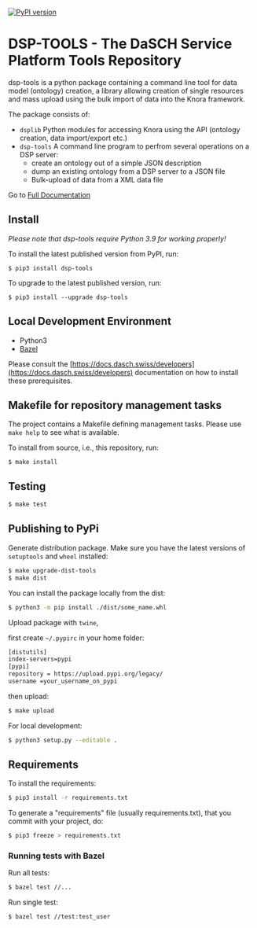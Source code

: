 [![PyPI version](https://badge.fury.io/py/dsp-tools.svg)](https://badge.fury.io/py/dsp-tools)

# DSP-TOOLS - The DaSCH Service Platform Tools Repository
dsp-tools is a python package containing a command line tool for data model (ontology) creation, a library allowing
creation of single resources and mass upload using the bulk import of data into the Knora framework.

The package consists of:
- `dsplib` Python modules for accessing Knora using the API (ontology creation, data import/export etc.)
- `dsp-tools` A command line program to perfrom several operations on a DSP server:
    - create an ontology out of a simple JSON description
    - dump an existing ontology from a DSP server to a JSON file
    - Bulk-upload of data from a XML data file

Go to [Full Documentation](https://dasch-swiss.github.io/dsp-tools/)

## Install

_Please note that dsp-tools require Python 3.9 for working properly!_

To install the latest published version from PyPI, run:
```
$ pip3 install dsp-tools
```

To upgrade to the latest published version, run:
```
$ pip3 install --upgrade dsp-tools
```

## Local Development Environment

- Python3
- [Bazel](https://bazel.build)

Please consult the [https://docs.dasch.swiss/developers](https://docs.dasch.swiss/developers)
documentation on how to install these prerequisites.

## Makefile for repository management tasks

The project contains a Makefile defining management tasks. Please use
`make help` to see what is available.

To install from source, i.e., this repository, run:
```
$ make install
```

## Testing

```bash
$ make test
```

## Publishing to PyPi

Generate distribution package. Make sure you have the latest versions of `setuptools` and `wheel` installed:

```bash
$ make upgrade-dist-tools
$ make dist
```

You can install the package locally from the dist:

```bash
$ python3 -m pip install ./dist/some_name.whl
```

Upload package with `twine`,

first create `~/.pypirc` in your home folder:

```bash
[distutils] 
index-servers=pypi
[pypi] 
repository = https://upload.pypi.org/legacy/ 
username =your_username_on_pypi
```

then upload:

```bash
$ make upload
```

For local development:

```bash
$ python3 setup.py --editable .
```

## Requirements

To install the requirements:

```bash
$ pip3 install -r requirements.txt
```

To generate a "requirements" file (usually requirements.txt), that you commit with your project, do:

```bash
$ pip3 freeze > requirements.txt
```

### Running tests with Bazel

Run all tests:
```bash
$ bazel test //...
```

Run single test:
```bash
$ bazel test //test:test_user
```

